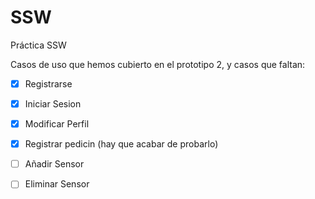 # SSW
Práctica SSW

Casos de uso que hemos cubierto en el prototipo 2, y casos que faltan:
- [x] Registrarse
- [x] Iniciar Sesion
- [x] Modificar Perfil
- [x] Registrar pedicin (hay que acabar de probarlo)
- [ ] Añadir Sensor
- [ ] Eliminar Sensor


